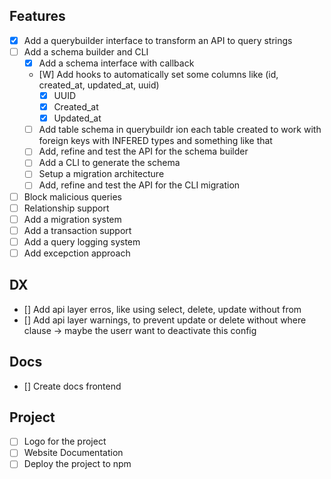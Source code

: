 ## Features

- [x] Add a querybuilder interface to transform an API to query strings
- [ ] Add a schema builder and CLI
  - [x] Add a schema interface with callback
  - [W] Add hooks to automatically set some columns like (id, created_at, updated_at, uuid)
    - [x] UUID
    - [x] Created_at
    - [x] Updated_at
  - [ ] Add table schema in querybuildr ion each table created to work with foreign keys with INFERED types and something like that
  - [ ] Add, refine and test the API for the schema builder
  - [ ] Add a CLI to generate the schema
  - [ ] Setup a migration architecture
  - [ ] Add, refine and test the API for the CLI migration
- [ ] Block malicious queries
- [ ] Relationship support
- [ ] Add a migration system
- [ ] Add a transaction support
- [ ] Add a query logging system
- [ ] Add excepction approach

## DX

- [] Add api layer erros, like using select, delete, update without from
- [] Add api layer warnings, to prevent update or delete without where clause -> maybe the userr want to deactivate this config

## Docs

- [] Create docs frontend

## Project

- [ ] Logo for the project
- [ ] Website Documentation
- [ ] Deploy the project to npm
